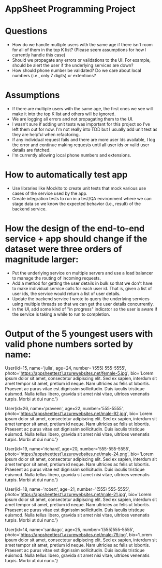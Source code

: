# AppSheet Programming Project

# Questions
- How do we handle multiple users with the same age if there isn't room for all of them in the top K list? (Please seem assumptions for how I currently handle this case)
- Should we propagate any errors or validations to the UI. For example, should be alert the user if the underlying services are down?
- How should phone number be validated? Do we care about local numbers (i.e., only 7 digits) or extentions?

# Assumptions
- If there are multiple users with the same age, the first ones we see will make it into the top K list and others will be ignored.
- We are logging all errors and not propagating them to the UI.
- I wasn't sure if adding unit tests was important for this project so I've left them out for now. I'm not really into TDD but I usually add unit test as they are helpful when refactoring.
- If any individual request fails and there are more user Ids available, I log the error and continue making requests until all user ids or valid user details are fetched.
- I'm currently allowing local phone numbers and extensions.

# How to automatically test app
- Use libraries like Mockito to create unit tests that mock various use cases of the service used by the app.
- Create integration tests to run in a test/QA environment where we can stage data so we know the expected behavior (i.e., result) of the backend service.

# How the design of the end-to-end service + app should change if the dataset were three orders of magnitude larger:
- Put the underlying service on multiple servers and use a load balancer to manage the routing of incoming requests.
- Add a method for getting the user details in bulk so that we don't have to make individual service calls for each user id. That is, given a list of user ids, the service would return a list of user details.
- Update the backend service I wrote to query the underlying services using multiple threads so that we can get the user details concurrently.
- In the UI, add some kind of "in progress" indicator so the user is aware if the service is taking a while to run to completion.

# Output of the 5 youngest users with valid phone numbers sorted by name: 

User{id=15, name='julia', age=24, number='(555) 555-5555', photo='https://appsheettest1.azurewebsites.net/female-5.jpg', bio='Lorem ipsum dolor sit amet, consectetur adipiscing elit. Sed ex sapien, interdum sit amet tempor sit amet, pretium id neque. Nam ultricies ac felis ut lobortis. Praesent ac purus vitae est dignissim sollicitudin. Duis iaculis tristique euismod. Nulla tellus libero, gravida sit amet nisi vitae, ultrices venenatis turpis. Morbi ut dui nunc.'}

User{id=26, name='praveen', age=22, number='555-5555', photo='https://appsheettest1.azurewebsites.net/male-92.jpg', bio='Lorem ipsum dolor sit amet, consectetur adipiscing elit. Sed ex sapien, interdum sit amet tempor sit amet, pretium id neque. Nam ultricies ac felis ut lobortis. Praesent ac purus vitae est dignissim sollicitudin. Duis iaculis tristique euismod. Nulla tellus libero, gravida sit amet nisi vitae, ultrices venenatis turpis. Morbi ut dui nunc.'}

User{id=19, name='richard', age=20, number='555-555-5555', photo='https://appsheettest1.azurewebsites.net/male-24.png', bio='Lorem ipsum dolor sit amet, consectetur adipiscing elit. Sed ex sapien, interdum sit amet tempor sit amet, pretium id neque. Nam ultricies ac felis ut lobortis. Praesent ac purus vitae est dignissim sollicitudin. Duis iaculis tristique euismod. Nulla tellus libero, gravida sit amet nisi vitae, ultrices venenatis turpis. Morbi ut dui nunc.'}

User{id=18, name='robert', age=21, number='(555) 555-5555', photo='https://appsheettest1.azurewebsites.net/male-21.jpg', bio='Lorem ipsum dolor sit amet, consectetur adipiscing elit. Sed ex sapien, interdum sit amet tempor sit amet, pretium id neque. Nam ultricies ac felis ut lobortis. Praesent ac purus vitae est dignissim sollicitudin. Duis iaculis tristique euismod. Nulla tellus libero, gravida sit amet nisi vitae, ultrices venenatis turpis. Morbi ut dui nunc.'}

User{id=14, name='santiago', age=25, number='(555)555-5555', photo='https://appsheettest1.azurewebsites.net/male-79.jpg', bio='Lorem ipsum dolor sit amet, consectetur adipiscing elit. Sed ex sapien, interdum sit amet tempor sit amet, pretium id neque. Nam ultricies ac felis ut lobortis. Praesent ac purus vitae est dignissim sollicitudin. Duis iaculis tristique euismod. Nulla tellus libero, gravida sit amet nisi vitae, ultrices venenatis turpis. Morbi ut dui nunc.'}
